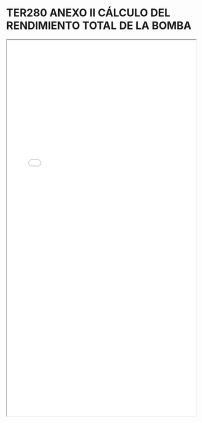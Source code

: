 
# TER280 ANEXO II CÁLCULO DEL RENDIMIENTO TOTAL DE LA BOMBA

<iframe src="../TER280 ANEXO II CÁLCULO DEL RENDIMIENTO TOTAL DE LA BOMBA.pdf" width="100%" height="1000px"></iframe>

